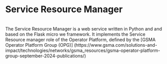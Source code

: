 # Service Resource Manager
<br>
The Service Resource Manager is a web service written in Python and and based on the Flask micro we framework. It implements the Service Resource manager role of the Operator Platform, defined by the  [GSMA Operator Platform Group (OPG)] (https://www.gsma.com/solutions-and-impact/technologies/networks/gsma_resources/gsma-operator-platform-group-september-2024-publications/)

